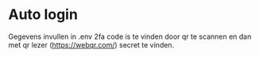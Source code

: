 # Auto login

Gegevens invullen in .env
2fa code is te vinden door qr te scannen en dan met qr lezer (https://webqr.com/) secret te vinden.
